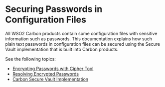 # Securing Passwords in Configuration Files

All WSO2 Carbon products contain some configuration files with sensitive
information such as passwords. This documentation explains how such
plain text passwords in configuration files can be secured using the
Secure Vault implementation that is built into Carbon products.

See the following topics:

-   [Encrypting Passwords with Cipher
    Tool](../../administer/encrypting-passwords-with-cipher-tool)
-   [Resolving Encrypted Passwords](../../administer/resolving-encrypted-passwords)
-   [Carbon Secure Vault
    Implementation](../../administer/carbon-secure-vault-implementation)
